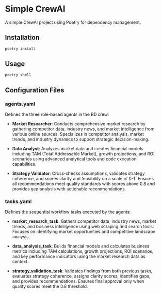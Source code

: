 # Simple CrewAI

A simple CrewAI project using Poetry for dependency management.

## Installation

```bash
poetry install
```

## Usage

```bash
poetry shell
```

## Configuration Files

### agents.yaml
Defines the three role-based agents in the BD crew:

- **Market Researcher**: Conducts comprehensive market research by gathering competitor data, industry news, and market intelligence from various online sources. Specializes in competitor analysis, market trends, and industry dynamics to support strategic decision-making.

- **Data Analyst**: Analyzes market data and creates financial models including TAM (Total Addressable Market), growth projections, and ROI scenarios using advanced analytical tools and code execution capabilities.

- **Strategy Validator**: Cross-checks assumptions, validates strategy coherence, and scores clarity and feasibility on a scale of 0-1. Ensures all recommendations meet quality standards with scores above 0.8 and provides gap analysis with actionable recommendations.

### tasks.yaml
Defines the sequential workflow tasks executed by the agents:

- **market_research_task**: Gathers competitor data, industry news, market trends, and business intelligence using web scraping and search tools. Focuses on identifying market opportunities and competitive landscape analysis.

- **data_analysis_task**: Builds financial models and calculates business metrics including TAM calculations, growth projections, ROI scenarios, and key performance indicators using the market research data as context.

- **strategy_validation_task**: Validates findings from both previous tasks, evaluates strategy coherence, assigns clarity scores, identifies gaps, and provides recommendations. Ensures final approval only when quality scores meet the 0.8 threshold. 